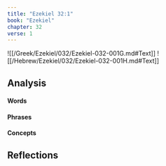 ```yaml
---
title: "Ezekiel 32:1"
book: "Ezekiel"
chapter: 32
verse: 1
---
```

![[/Greek/Ezekiel/032/Ezekiel-032-001G.md#Text]]
![[/Hebrew/Ezekiel/032/Ezekiel-032-001H.md#Text]]

## Analysis

#### Words

#### Phrases

#### Concepts

## Reflections
